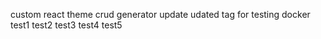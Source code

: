 custom react theme crud generator update udated tag for testing docker test1
test2
test3
test4
test5
